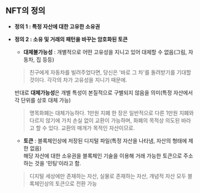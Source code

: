 ## NFT의 정의

- **정의 1 : 특정 자산에 대한 고유한 소유권**

- **정의 2 : 소유 및 거래의 패턴을 바꾸는 암호화된 토큰**
  - **대체불가능성** : 개별적으로 어떤 고유성을 지니고 있어 대체할 수 없음(그림, 자동차, 집 등등)</br>
  >친구에게 자동차를 빌려주었다면, 당신은 '바로 그 차'를 돌려받기를 기대할 것이다. 각각의 차가 고유성을 지니기 때문에.</br>
  
  반대로 **대체가능성**은 개별 특성이 본질적으로 구별되지 않음을 의미(특정 자산에서 각 단위를 상호 대체 가능)
  >명목화폐는 대체가능하다. 1만원 지폐 한 장은 일반적으로 다른 1만원 지폐와 다르지 않기에 가치 손실 없이 교환이 가능하며, 화폐의 목적상 의도된 바라고 할 수 있다. 교환의 매개가 목적인 자산이므로.
  
  - **토큰** : 블록체인상에 저장된 디지털 파일(특정 자산을 나타냄, 자산의 형태에 제한 없음)</br>
  해당 자산에 대한 소유권을 블록체인 기술을 이용해 거래 가능한 토큰으로 주소하는 것을 '민팅'이라고 함.
  >디지털 세상에만 존재하는 자산, 실물로 존재하는 자산, 개념적 자산 모두 블록체인상의 토큰으로 전환 가능
